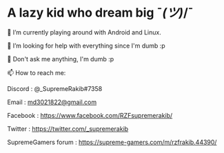 # A lazy kid who dream big ¯_(ツ)_/¯

🔭 I’m currently playing around with Android and Linux.

🤔 I’m looking for help with everything since I'm dumb :p

💬 Don't ask me anything, I'm dumb :p

📫 How to reach me:

  Discord : @_SupremeRakib#7358

  Email : md3021822@gmail.com

  Facebook : https://www.facebook.com/RZFsupremerakib/

  Twitter : https://twitter.com/_supremerakib

  SupremeGamers forum : https://supreme-gamers.com/m/rzfrakib.44390/
